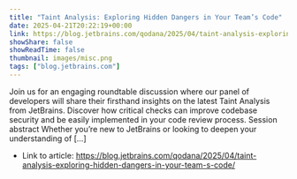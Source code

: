 ```yaml
---
title: "Taint Analysis: Exploring Hidden Dangers in Your Team’s Code"
date: 2025-04-21T20:22:19+00:00
link: https://blog.jetbrains.com/qodana/2025/04/taint-analysis-exploring-hidden-dangers-in-your-team-s-code/
showShare: false
showReadTime: false
thumbnail: images/misc.png
tags: ["blog.jetbrains.com"]
---
```

Join us for an engaging roundtable discussion where our panel of developers will share their firsthand insights on the latest Taint Analysis from JetBrains. Discover how critical checks can improve codebase security and be easily implemented in your code review process. Session abstract Whether you’re new to JetBrains or looking to deepen your understanding of […]

- Link to article: https://blog.jetbrains.com/qodana/2025/04/taint-analysis-exploring-hidden-dangers-in-your-team-s-code/
